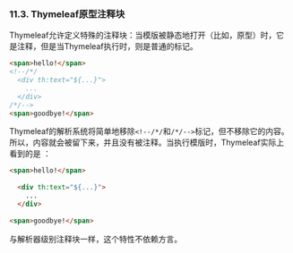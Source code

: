 ### 11.3. Thymeleaf原型注释块

Thymeleaf允许定义特殊的注释块：当模版被静态地打开（比如，原型）时，它是注释，但是当Thymeleaf执行时，则是普通的标记。
```html
<span>hello!</span>
<!--/*/
  <div th:text="${...}">
    ...
  </div>
/*/-->
<span>goodbye!</span>
```
Thymeleaf的解析系统将简单地移除`<!--/*/`和`/*/-->`标记，但不移除它的内容。所以，内容就会被留下来，并且没有被注释。当执行模版时，Thymeleaf实际上看到的是 ：
```html
<span>hello!</span>
 
  <div th:text="${...}">
    ...
  </div>
 
<span>goodbye!</span>
```
与解析器级别注释块一样，这个特性不依赖方言。